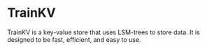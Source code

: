 # TrainKV

TrainKV is a key-value store that uses LSM-trees to store data. It is designed to be fast, efficient, and easy to use.
